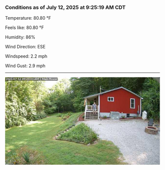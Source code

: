 ### Conditions as of July 12, 2025 at 9:25:19 AM CDT 

Temperature: 80.80 &deg;F

Feels like: 80.80 &deg;F

Humidity: 86%

Wind Direction: ESE

Windspeed: 2.2 mph

Wind Gust: 2.9 mph

---

<img src="./images/latest.jpeg"/>

